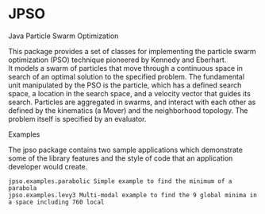 # JPSO
Java Particle Swarm Optimization

This package provides a set of classes for implementing the particle swarm optimization (PSO) technique pioneered by Kennedy and Eberhart.  
It models a swarm of particles that move through a continuous space in search of an optimal solution to the specified problem.  The 
fundamental unit manipulated by the PSO is the particle, which has a defined search space, a location in the search space, and a velocity 
vector that guides its search.  Particles are aggregated in swarms, and interact with each other as defined by the kinematics (a Mover) 
and the neighborhood topology.  The problem itself is specified by an evaluator.

Examples        
                 
The jpso package contains two sample applications which demonstrate some of the library features and the style of code that an application 
developer would create.  

    jpso.examples.parabolic Simple example to find the minimum of a parabola
    jpso.examples.levy3 Multi-modal example to find the 9 global minima in a space including 760 local
